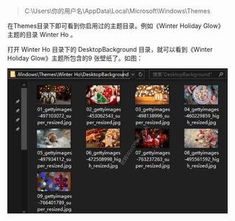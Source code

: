 > C:\Users\你的用户名\AppData\Local\Microsoft\Windows\Themes

在Themes目录下即可看到你启用过的主题目录。例如《Winter Holiday Glow》主题的目录 Winter Ho 。

打开 Winter Ho 目录下的 DesktopBackground 目录，就可以看到《Winter Holiday Glow》主题所包含的9 张壁纸了。如图：

[![Win10主题的壁纸保存在哪里](Win10主题的壁纸保存.assets/2018-12-09_154154.png)](https://www.windows10.pro/wp-content/uploads/2018/12/2018-12-09_154154.png)